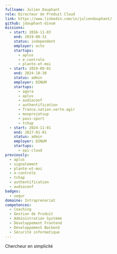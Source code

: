 ```yaml
---
fullname: Julien Dauphant
role: Directeur de Produit Cloud
link: https://www.linkedin.com/in/juliendauphant/
github: jdauphant-dinum
missions:
  - start: 2016-11-03
    end: 2019-08-31
    status: independent
    employer: octo
    startups:
      - aplus
      - e-controle
      - plante-et-moi
  - start: 2019-09-01
    end: 2024-10-30
    status: admin
    employer: DINUM
    startups:
      - agora
      - aplus
      - audioconf
      - authentification
      - france.nation.verte.agir
      - monprojetsup
      - pass-sport
      - tchap
  - start: 2024-11-01
    end: 2027-01-01
    status: admin
    employer: DINUM
    startups:
      - opi-cloud
previously:
  - aplus
  - signalement
  - plante-et-moi
  - e-controle
  - tchap
  - authentification
  - audioconf
badges:
  - segur
domaine: Intraprenariat
competences:
  - Coaching
  - Gestion de Produit
  - Administration Système
  - Développement Frontend
  - Développement Backend
  - Sécurité informatique
---
```

Chercheur en simplicité
